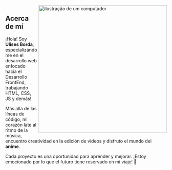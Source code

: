 <img src="https://raw.githubusercontent.com/MicaelliMedeiros/micaellimedeiros/master/image/computer-illustration.png" alt="ilustração de um computador" min-width="400px" max-width="400px" width="400px" align="right">

## Acerca de mí

¡Hola! Soy **Ulises Borda**, especializándome en el desarrollo web enfocado hacia el Desarrollo FrontEnd, trabajando HTML, CSS, JS y demás!

Más allá de las líneas de código, mi corazón late al ritmo de la música, encuentro creatividad en la edición de videos y disfruto el mundo del **anime**. 

Cada proyecto es una oportunidad para aprender y mejorar. ¡Estoy emocionado por lo que el futuro tiene reservado en mi viaje! 🚀
